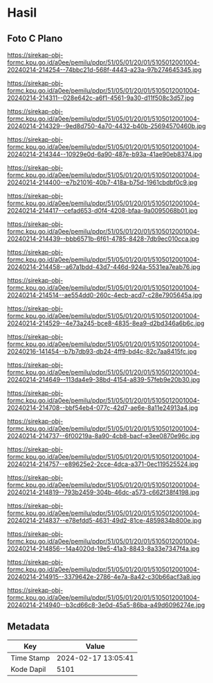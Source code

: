 # Hasil

## Foto C Plano

https://sirekap-obj-formc.kpu.go.id/a0ee/pemilu/pdpr/51/05/01/20/01/5105012001004-20240214-214254--74bbc21d-568f-4443-a23a-97b274645345.jpg

https://sirekap-obj-formc.kpu.go.id/a0ee/pemilu/pdpr/51/05/01/20/01/5105012001004-20240214-214311--028e642c-a6f1-4561-9a30-d11f508c3d57.jpg

https://sirekap-obj-formc.kpu.go.id/a0ee/pemilu/pdpr/51/05/01/20/01/5105012001004-20240214-214329--9ed8d750-4a70-4432-b40b-25694570460b.jpg

https://sirekap-obj-formc.kpu.go.id/a0ee/pemilu/pdpr/51/05/01/20/01/5105012001004-20240214-214344--10929e0d-6a90-487e-b93a-41ae90eb8374.jpg

https://sirekap-obj-formc.kpu.go.id/a0ee/pemilu/pdpr/51/05/01/20/01/5105012001004-20240214-214400--e7b21016-40b7-418a-b75d-1961cbdbf0c9.jpg

https://sirekap-obj-formc.kpu.go.id/a0ee/pemilu/pdpr/51/05/01/20/01/5105012001004-20240214-214417--cefad653-d0f4-4208-bfaa-9a0095068b01.jpg

https://sirekap-obj-formc.kpu.go.id/a0ee/pemilu/pdpr/51/05/01/20/01/5105012001004-20240214-214439--bbb6571b-6f61-4785-8428-7db9ec010cca.jpg

https://sirekap-obj-formc.kpu.go.id/a0ee/pemilu/pdpr/51/05/01/20/01/5105012001004-20240214-214458--a67a1bdd-43d7-446d-924a-5531ea7eab76.jpg

https://sirekap-obj-formc.kpu.go.id/a0ee/pemilu/pdpr/51/05/01/20/01/5105012001004-20240214-214514--ae554dd0-260c-4ecb-acd7-c28e7905645a.jpg

https://sirekap-obj-formc.kpu.go.id/a0ee/pemilu/pdpr/51/05/01/20/01/5105012001004-20240214-214529--4e73a245-bce8-4835-8ea9-d2bd346a6b6c.jpg

https://sirekap-obj-formc.kpu.go.id/a0ee/pemilu/pdpr/51/05/01/20/01/5105012001004-20240216-141454--b7b7db93-db24-4ff9-bd4c-82c7aa8415fc.jpg

https://sirekap-obj-formc.kpu.go.id/a0ee/pemilu/pdpr/51/05/01/20/01/5105012001004-20240214-214649--113da4e9-38bd-4154-a839-57feb9e20b30.jpg

https://sirekap-obj-formc.kpu.go.id/a0ee/pemilu/pdpr/51/05/01/20/01/5105012001004-20240214-214708--bbf54eb4-077c-42d7-ae6e-8a11e24913a4.jpg

https://sirekap-obj-formc.kpu.go.id/a0ee/pemilu/pdpr/51/05/01/20/01/5105012001004-20240214-214737--6f00219a-8a90-4cb8-bacf-e3ee0870e96c.jpg

https://sirekap-obj-formc.kpu.go.id/a0ee/pemilu/pdpr/51/05/01/20/01/5105012001004-20240214-214757--e89625e2-2cce-4dca-a371-0ec119525524.jpg

https://sirekap-obj-formc.kpu.go.id/a0ee/pemilu/pdpr/51/05/01/20/01/5105012001004-20240214-214819--793b2459-304b-46dc-a573-c662f38f4198.jpg

https://sirekap-obj-formc.kpu.go.id/a0ee/pemilu/pdpr/51/05/01/20/01/5105012001004-20240214-214837--e78efdd5-4631-49d2-81ce-4859834b800e.jpg

https://sirekap-obj-formc.kpu.go.id/a0ee/pemilu/pdpr/51/05/01/20/01/5105012001004-20240214-214856--14a4020d-19e5-41a3-8843-8a33e7347f4a.jpg

https://sirekap-obj-formc.kpu.go.id/a0ee/pemilu/pdpr/51/05/01/20/01/5105012001004-20240214-214915--3379642e-2786-4e7a-8a42-c30b66acf3a8.jpg

https://sirekap-obj-formc.kpu.go.id/a0ee/pemilu/pdpr/51/05/01/20/01/5105012001004-20240214-214940--b3cd66c8-3e0d-45a5-86ba-a49d6096274e.jpg


## Metadata

| Key        | Value               |
| ---------- | ------------------- |
| Time Stamp | 2024-02-17 13:05:41 |
| Kode Dapil | 5101                |




